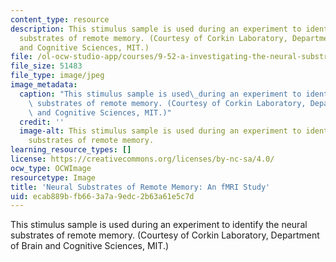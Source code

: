 ```yaml
---
content_type: resource
description: This stimulus sample is used during an experiment to identify the neural
  substrates of remote memory. (Courtesy of Corkin Laboratory, Department of Brain
  and Cognitive Sciences, MIT.)
file: /ol-ocw-studio-app/courses/9-52-a-investigating-the-neural-substrates-of-remote-memory-using-fmri-spring-2003/ecab889bfb663a7a9edc2b63a61e5c7d_9-52as03.jpg
file_size: 51483
file_type: image/jpeg
image_metadata:
  caption: "This stimulus sample is used\_during an experiment to identify the neural\
    \ substrates of remote memory. (Courtesy of Corkin Laboratory, Department of Brain\
    \ and Cognitive Sciences, MIT.)"
  credit: ''
  image-alt: This stimulus sample is used during an experiment to identify the neural
    substrates of remote memory.
learning_resource_types: []
license: https://creativecommons.org/licenses/by-nc-sa/4.0/
ocw_type: OCWImage
resourcetype: Image
title: 'Neural Substrates of Remote Memory: An fMRI Study'
uid: ecab889b-fb66-3a7a-9edc-2b63a61e5c7d
---
```

This stimulus sample is used during an experiment to identify the neural substrates of remote memory. (Courtesy of Corkin Laboratory, Department of Brain and Cognitive Sciences, MIT.)